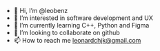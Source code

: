 - 👋 Hi, I’m @leobenz
- 👀 I’m interested in software development and UX
- 🌱 I’m currently learning C++, Python and Figma
- 💞️ I’m looking to collaborate on github
- 📫 How to reach me leonardchjk@gmail.com

<!---
leobenz/leobenz is a ✨ special ✨ repository because its `README.md` (this file) appears on your GitHub profile.
You can click the Preview link to take a look at your changes.
--->
